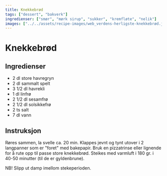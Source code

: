 ```yaml
---
title: Knekkebrød
tags: ["dessert", "bakverk"]
ingredienser: ["smør", "mørk sirup", "sukker", "kremfløte", "nelik"]
images: ["../../assets/recipe-images/web_verdens-herligste-knekkebrød.jpg"]
---
```


# Knekkebrød

## Ingredienser

- 2 dl store havregryn
- 2 dl sammalt spelt
- 3 1/2 dl havrekli
- 1 dl linfrø
- 2 1/2 dl sesamfrø
- 2 1/2 dl solsikkefrø
- 2 ts salt
- 7 dl vann

## Instruksjon

Røres sammen, la svelle ca. 20 min. Klappes jevnt og tynt utover i 2 langpanner som er "foret" med bakepapir. Bruk en pizzatrinse eller lignende for å rute opp til passe store knekkebrød. Steikes med varmluft i 180 gr. i 40-50 minutter (til de er gyldenbrune).

NB! Slipp ut damp imellom stekeperioden.
